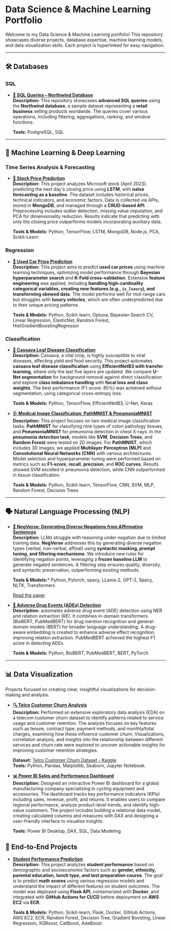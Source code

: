 # Data Science & Machine Learning Portfolio  

Welcome to my Data Science & Machine Learning portfolio! This repository showcases diverse projects, database expertise, machine learning models, and data visualization skills. Each project is hyperlinked for easy navigation.

---

## 🛠 Databases  

### **SQL**  
- **[📌 SQL Queries – Northwind Database ](https://github.com/DarianRodriguez/Portfolio/SQL)**  
  **Description:** This repository showcases **advanced SQL queries** using the **Northwind database**, a sample dataset representing a **retail business** selling products worldwide. The queries cover various operations, including filtering, aggregations, ranking, and window functions.  

  **Tools:** PostgreSQL, SQL  

---

## 🧠 Machine Learning & Deep Learning 

### **Time Series Analysis & Forecasting**  
- **[📅 Stock Price Prediction](https://github.com/DarianRodriguez/Stock-Market)**  
    **Description:** This project analyzes Microsoft stock (April 2023), predicting the next day's closing price using **LSTM**, with **naïve forecasting as a baseline**. The dataset includes historical prices, technical indicators, and economic factors. Data is collected via APIs, stored in **MongoDB**, and managed through a **CRUD-based API**. Preprocessing includes outlier detection, missing value imputation, and PCA for dimensionality reduction. Results indicate that predicting with only the closing price outperforms models incorporating auxiliary data.  

    **Tools & Models:** Python, TensorFlow, LSTM, MongoDB, Node.js, PCA, Scikit-Learn


### **Regression**  
- **[🚗 Used Car Price Prediction](https://github.com/DarianRodriguez/Used-Car-Prices)**  
  **Description:** This project aims to predict **used car prices** using machine learning techniques, optimizing model performance through **Bayesian hyperparameter search** and **K-Fold cross-validation**. Extensive **feature engineering** was applied, including **handling high-cardinality categorical variables, creating new features (e.g., `is_luxury`), and transforming skewed data**. The model performs well for mid-range cars but struggles with **luxury vehicles**, which are often underpredicted due to their unique pricing patterns. 

  **Tools & Models:** Python, Scikit-learn, Optuna, Bayesian Search CV, Linear Regression, ElasticNet, Random Forest, HistGradientBoostingRegressor  

### **Classification** 

-  **[📝 Cassava Leaf Disease Classification](https://github.com/DarianRodriguez/Cassava-Leaf-Disease-Classification)**  
    **Description:** Cassava, a vital crop, is highly susceptible to viral diseases, affecting yield and food security. This project automates **cassava leaf disease classification** using **EfficientNetB3 with transfer learning**, where only the last five layers are updated. We compare **U-Net segmentation** for background removal against direct classification and explore **class imbalance handling** with **focal loss and class weights**. The best performance (F1-score: 85%) was achieved without segmentation, using categorical cross-entropy loss.  

    **Tools & Models:** Python, TensorFlow, EfficientNetB3, U-Net, Keras

- **[🩺 Medical Image Classification: PathMNIST & PneumoniaMNIST](https://github.com/DarianRodriguez/Medical-Image-Classification)**  
    **Description:** This project focuses on two medical image classification tasks: **PathMNIST** for classifying nine types of colon pathology tissues, and **PneumoniaMNIST** for pneumonia detection in chest X-rays. In the **pneumonia detection task**, models like **SVM**, **Decision Trees**, and **Random Forest** were tested on 2D images. For **PathMNIST**, which includes 3D images, we applied **Multilayer Perceptron (MLP)** and **Convolutional Neural Networks (CNN)** with various architectures. Model selection and hyperparameter tuning were performed based on metrics such as **F1-score**, **recall**, **precision**, and **ROC curves**. Results showed SVM excelled in pneumonia detection, while CNN outperformed in tissue classification.

    **Tools & Models:** Python, Scikit-learn, TensorFlow, CNN, SVM, MLP, Random Forest, Decision Trees


---

## 🗣️ Natural Language Processing (NLP)  


- **[📝 NegVerse: Generating Diverse Negations from Affirmative Sentences](https://github.com/DarianRodriguez/NegVerse)**  
  **Description:** LLMs struggle with reasoning under negation due to limited training data. **NegVerse** addresses this by generating diverse negation types (verbal, non-verbal, affixal) using **syntactic masking, prompt tuning, and filtering mechanisms**. We introduce new rules for identifying negation points, leveraging a **frozen baseline LLM** to generate negated sentences. A filtering step ensures quality, diversity, and syntactic preservation, outperforming existing methods.

  **Tools & Models:*** Python, Pytorch, spacy, LLama-2, GPT-2, Spacy, NLTK, Transformers
  
  [Read the paper](https://arxiv.org/abs/2411.00056)  

- **[💊 Adverse Drug Events (ADEs) Detection](https://github.com/DarianRodriguez/ADE_Project)**  
    **Description:** automates adverse drug event (ADE) detection using NER and relation extraction (RE). It combines in-domain transformers (BioBERT, PubMedBERT) for drug mention recognition and general-domain models (BERT) for broader language understanding. A drug-aware embedding is created to enhance adverse effect recognition, improving relation extraction. PubMedBERT achieved the highest F1 score in detecting ADEs.  

    **Tools & Models:** Python, BioBERT, PubMedBERT, BERT, PyTorch

---

## 📊 Data Visualization  
Projects focused on creating clear, insightful visualizations for decision-making and analysis.  

- **[🔍 Telco Customer Churn Analysis](https://github.com/DarianRodriguez/Portfolio/EDAS)**  
  **Description:** Performed an extensive exploratory data analysis (EDA) on a telecom customer churn dataset to identify patterns related to service usage and customer retention. The analysis focuses on key features such as tenure, contract type, payment methods, and monthly/total charges, examining how these influence customer churn. Visualizations, correlation analysis, and insights into the relationship between different services and churn rate were explored to uncover actionable insights for improving customer retention strategies.  

  **Dataset:** [Telco Customer Churn Dataset - Kaggle](https://www.kaggle.com/datasets/blastchar/telco-customer-churn/data)  
  **Tools:** Python, Pandas, Matplotlib, Seaborn, Jupyter Notebook.


- **[📊 Power BI Sales and Performance Dashboard](https://github.com/DarianRodriguez/Portfolio/PowerBI)**  
  **Description:** Designed an interactive Power BI dashboard for a global manufacturing company specializing in cycling equipment and accessories. The dashboard tracks key performance indicators (KPIs) including sales, revenue, profit, and returns. It enables users to compare regional performance, analyze product-level trends, and identify high-value customers. The project includes building a relational data model, creating calculated columns and measures with DAX and designing a user-friendly interface to visualize insights.  
  
  **Tools:** Power BI Desktop, DAX, SQL, Data Modeling

## 📌 End-to-End Projects  

- **[ Student Performance Prediction](https://github.com/DarianRodriguez/mlproject)**  
**Description:** This project analyzes **student performance** based on demographic and socioeconomic factors such as **gender, ethnicity, parental education, lunch type, and test preparation course**. The goal is to predict **math scores** using various regression models and understand the impact of different features on student outcomes. The model was deployed using **Flask API**, containerized with **Docker**, and integrated with **GitHub Actions for CI/CD** before deployment on **AWS EC2** via **ECR**.

  **Tools & Models:** Python, Scikit-learn, Flask, Docker, GitHub Actions, AWS EC2, ECR, Random Forest, Decision Tree, Gradient Boosting, Linear Regression, XGBoost, CatBoost, AdaBoost  
